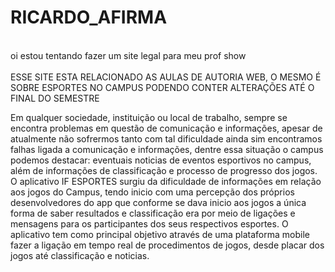# RICARDO_AFIRMA
<br>oi estou tentando fazer um site legal para meu prof show</br>
<br>ESSE SITE ESTA RELACIONADO AS AULAS DE AUTORIA WEB, O MESMO É SOBRE ESPORTES NO CAMPUS PODENDO CONTER ALTERAÇÕES ATÉ O FINAL DO SEMESTRE</br>

<p>Em qualquer sociedade, instituição ou local de trabalho, sempre se encontra problemas em questão de comunicação e informações, apesar de atualmente não sofrermos tanto com tal dificuldade ainda sim encontramos falhas ligada a comunicação e informações, dentre essa situação o campus podemos destacar: eventuais noticias de eventos esportivos no campus, além de informações de classificação e processo de progresso dos jogos.
	O aplicativo IF ESPORTES surgiu da dificuldade de informações em relação aos jogos do Campus, tendo inicio com uma percepção dos próprios  desenvolvedores do app que conforme se dava inicio aos jogos a única forma de saber resultados e classificação era por meio de ligações e mensagens para os participantes dos seus respectivos esportes.
	O aplicativo tem como principal objetivo através de uma plataforma mobile fazer a ligação em tempo real de procedimentos de jogos, desde placar dos jogos até classificação e noticias. 
</p>

